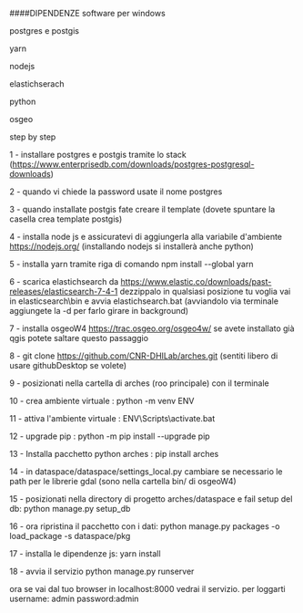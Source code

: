 ####DIPENDENZE software per windows

postgres e postgis

yarn

nodejs

elastichserach

python

osgeo
    
step by step

   1 -  installare postgres e postgis tramite lo stack (https://www.enterprisedb.com/downloads/postgres-postgresql-downloads)
    
   2 -  quando vi chiede la password usate il nome postgres
    
   3 -  quando installate postgis fate creare il template (dovete spuntare la casella crea template postgis)
    
   4 -  installa node js e assicuratevi di aggiungerla alla variabile d'ambiente https://nodejs.org/  (installando nodejs si installerà anche python)
    
   5 -  installa yarn tramite riga di comando npm install --global yarn
    
   6 -  scarica  elastichsearch da https://www.elastic.co/downloads/past-releases/elasticsearch-7-4-1
     dezzippalo in qualsiasi posizione tu voglia  vai in elasticsearch\bin e avvia elastichsearch.bat (avviandolo via terminale aggiungete la -d per farlo girare in background)
     
   7 - installa osgeoW4     https://trac.osgeo.org/osgeo4w/     se avete installato già qgis potete saltare questo passaggio
     
   8 - git clone https://github.com/CNR-DHILab/arches.git  (sentiti libero di usare githubDesktop se volete)
     
   9 - posizionati nella cartella di arches (roo principale) con il terminale
 
   10 - crea ambiente virtuale :  python -m venv ENV
    
   11 - attiva l'ambiente virtuale : ENV\Scripts\activate.bat
    
   12 - upgrade pip :  python -m pip install --upgrade pip
    
   13 - Installa pacchetto python arches : pip install arches
    
   14 - in dataspace/dataspace/settings_local.py cambiare se necessario le path per le librerie gdal (sono nella cartella bin/ di osgeoW4)
    
   15 - posizionati nella directory di progetto arches/dataspace e fail setup del db: python manage.py setup_db
    
   16 - ora ripristina il pacchetto con i dati: python manage.py packages -o load_package -s dataspace/pkg
   
   17 - installa le dipendenze js:  yarn install
    
   18 - avvia il servizio python manage.py runserver
    
   ora se vai dal tuo browser in localhost:8000 vedrai il servizio. per loggarti username: admin password:admin
